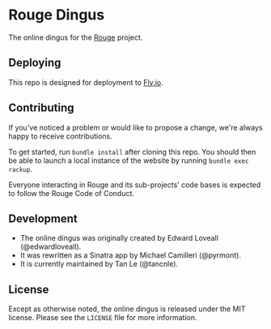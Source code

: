 # Rouge Dingus

The online dingus for the [Rouge](https://github.com/rouge-ruby/rouge) project.

## Deploying

This repo is designed for deployment to [Fly.io](https://fly.io).

## Contributing

If you've noticed a problem or would like to propose a change, we're always
happy to receive contributions.

To get started, run `bundle install` after cloning this repo. You should then be
able to launch a local instance of the website by running `bundle exec rackup`.

Everyone interacting in Rouge and its sub-projects' code bases is expected to follow
the Rouge Code of Conduct.

## Development

- The online dingus was originally created by Edward Loveall (@edwardloveall).
- It was rewritten as a Sinatra app by Michael Camilleri (@pyrmont).
- It is currently maintained by Tan Le (@tancnle).

## License

Except as otherwise noted, the online dingus is released under the MIT license.
Please see the `LICENSE` file for more information.
